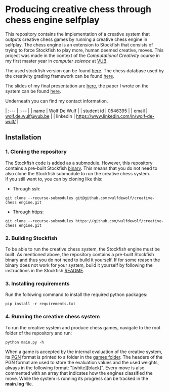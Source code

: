 # Producing creative chess through chess engine selfplay
This repository contains the implementation of a creative system that outputs creative chess games by running a creative chess engine in selfplay.
The chess engine is an extension to Stockfish that consists of trying to force Stockfish to play more, human deemed creative, moves.
This project was made in the context of the _Computational Creativity_ course in my first master year in _computer science_ at [VUB](https://www.vub.be).

The used stockfish version can be found [here](https://github.com/official-stockfish/Stockfish).
The chess database used by the creativity grading framework can be found [here](https://www.chessdb.cn/cloudbookc_api_en.html).

The slides of my final presentation are [here](documentation/presentation.pdf), the paper I wrote on the system can be found [here](documentation/paper.pdf).

Underneath you can find my contact information.

| :---     | :---                          |
| name        | Wolf De Wulf |
| student id  | 0546395      |
| email       | [wolf.de.wulf@vub.be](mailto:wolf.de.wulf@vub.be) |
| linkedin    | https://www.linkedin.com/in/wolf-de-wulf/         |


## Installation

### 1. Cloning the repository
The Stockfish code is added as a submodule. However, this repository contains a pre-built Stockfish [binary](extended-engine/binary/stockfish). This means that you do not need to also clone the Stockfish submodule to run the creative chess system.  
If you still want to, you can by cloning like this:
* Through ssh:
```console
git clone --recurse-submodules git@github.com:wulfdewolf/creative-chess engine.git
```
* Through https:
```console
git clone --recurse-submodules https://github.com/wulfdewolf/creative-chess engine.git
```

### 2. Building Stockfish
To be able to run the creative chess system, the Stockfish engine must be built. 
As mentioned above, the repository contains a pre-built Stockfish binary and thus you do not need to build it yourself.
If for some reason the binary does not work for your system, build it yourself by following the instructions in the Stockfish [README](https://github.com/official-stockfish/Stockfish/blob/master/README.md).

### 3. Installing requirements
Run the following command to install the required python packages:
```console
pip install -r requirements.txt
```

### 4. Running the creative chess system
To run the creative system and produce chess games, navigate to the root folder of the repository and run:
```console
python main.py -h
```
When a game is accepted by the internal evaluation of the creative system, its [PGN](http://www.saremba.de/chessgml/standards/pgn/pgn-complete.htm) format is printed to a folder in the [games folder](games/). The headers of the PGN format are used to store the evaluation values and the used weights, always in the following format: "[white][black]". Every move is also commented with an array that indicates how the engines classified the move. While the system is running its progress can be tracked in the **main.log** file. 
